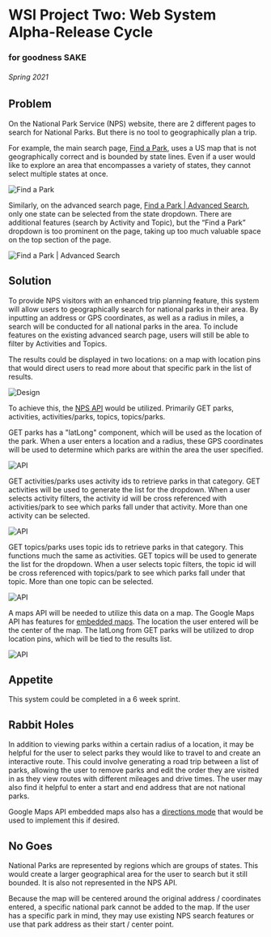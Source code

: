 # WSI Project Two: Web System Alpha-Release Cycle
### for goodness SAKE
###### Spring 2021

## Problem 
On the National Park Service (NPS) website, there are 2 different pages to search for National Parks.  But there is no tool to geographically plan a trip.  

For example, the main search page, [Find a Park](https://www.nps.gov/findapark/index.htm), uses a US map that is not geographically correct and is bounded by state lines.  Even if a user would like to explore an area that encompasses a variety of states, they cannot select multiple states at once.

![Find a Park](https://user-images.githubusercontent.com/46731977/106190244-5fba9d00-6177-11eb-84e9-4f5e5d5db2ff.png)

Similarly, on the advanced search page, [Find a Park | Advanced Search](https://www.nps.gov/findapark/advanced-search.htm), only one state can be selected from the state dropdown.  There are additional features (search by Activity and Topic), but the “Find a Park” dropdown is too prominent on the page, taking up too much valuable space on the top section of the page.

![Find a Park | Advanced Search](https://user-images.githubusercontent.com/46731977/106190528-ca6bd880-6177-11eb-9d03-b7285463652b.png)

## Solution
To provide NPS visitors with an enhanced trip planning feature, this system will allow users to geographically search for national parks in their area.  By inputting an address or GPS coordinates, as well as a radius in miles, a search will be conducted for all national parks in the area.  To include features on the existing advanced search page, users will still be able to filter by Activities and Topics.

The results could be displayed in two locations: on a map with location pins that would direct users to read more about that specific park in the list of results.

![Design](https://user-images.githubusercontent.com/46731977/106816723-c8a48800-6643-11eb-94f0-a35bdfa69a93.png)

To achieve this, the [NPS API](
https://www.nps.gov/subjects/developer/api-documentation.htm#/activities/parks) would be utilized.  Primarily GET parks, activities, activities/parks, topics, topics/parks.

GET parks has a "latLong" component, which will be used as the location of the park.  When a user enters a location and a radius, these GPS coordinates will be used to determine which parks are within the area the user specified.

![API](https://user-images.githubusercontent.com/46731977/106202792-69003580-6188-11eb-9ccd-352f151837fa.png)

GET activities/parks uses activity ids to retrieve parks in that category.  GET activities will be used to generate the list for the dropdown.  When a user selects activity filters, the activity id will be cross referenced with activities/park to see which parks fall under that activity.  More than one activity can be selected.

![API](https://user-images.githubusercontent.com/46731977/106202754-5a198300-6188-11eb-896c-aacedfba21c7.png)

GET topics/parks uses topic ids to retrieve parks in that category.  This functions much the same as activities.  GET topics will be used to generate the list for the dropdown.  When a user selects topic filters, the topic id will be cross referenced with topics/park to see which parks fall under that topic.  More than one topic can be selected.

![API](https://user-images.githubusercontent.com/46731977/106202821-761d2480-6188-11eb-9016-74daea05965d.png)

A maps API will be needed to utilize this data on a map.  The Google Maps API has features for [embedded maps](https://developers.google.com/maps/documentation/embed/map-generator).  The location the user entered will be the center of the map.  The latLong from GET parks will be utilized to drop location pins, which will be tied to the results list.

![API](https://user-images.githubusercontent.com/46731977/106809861-2fbd3f00-663a-11eb-833f-eb26eabf200b.png)

## Appetite
This system could be completed in a 6 week sprint.

## Rabbit Holes
In addition to viewing parks within a certain radius of a location, it may be helpful for the user to select parks they would like to travel to and create an interactive route.  This could involve generating a road trip between a list of parks, allowing the user to remove parks and edit the order they are visited in as they view routes with different mileages and drive times.  The user may also find it helpful to enter a start and end address that are not national parks.

Google Maps API embedded maps also has a [directions mode](https://developers.google.com/maps/documentation/embed/embedding-map#directions_mode) that would be used to implement this if desired.

## No Goes
National Parks are represented by regions which are groups of states.  This would create a larger geographical area for the user to search but it still bounded.  It is also not represented in the NPS API.

Because the map will be centered around the original address / coordinates entered, a specific national park cannot be added to the map.  If the user has a specific park in mind, they may use existing NPS search features or use that park address as their start / center point.
